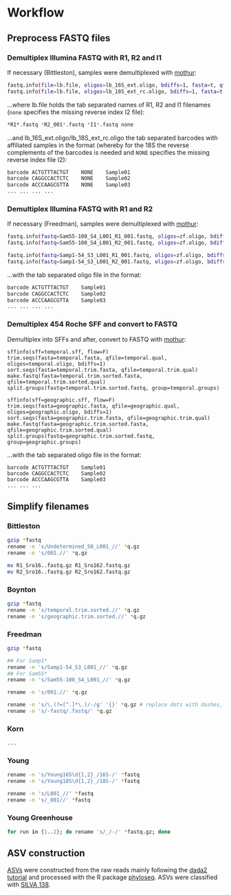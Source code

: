 # Workflow
## Preprocess FASTQ files
### Demultiplex Illumina FASTQ with R1, R2 and I1
If necessary (Bittleston), samples were demultiplexed with [mothur](https://mothur.org/):

```bash
fastq.info(file=lb.file, oligos=lb_16S_ext.oligo, bdiffs=1, fasta=t, qfile=t)
fastq.info(file=lb.file, oligos=lb_18S_ext_rc.oligo, bdiffs=1, fasta=t, qfile=t)
```

...where lb.file holds the tab separated names of R1, R2 and I1 filenames (`none` specifies the missing reverse index I2 file):
```bash
*R1*.fastq *R2_001*.fastq *I1*.fastq none
```

...and lb_16S_ext.oligo/lb_18S_ext_rc.oligo the tab separated barcodes with affiliated samples in the format (whereby for the 18S the reverse complements of the barcodes is needed and `NONE` specifies the missing reverse index file I2):
```bash
barcode	ACTGTTTACTGT	NONE	Sample01
barcode	CAGGCCACTCTC	NONE	Sample02
barcode	ACCCAAGCGTTA	NONE    Sample03
...	...	...	...
```

### Demultiplex Illumina FASTQ with R1 and R2
If necessary (Freedman), samples were demultiplexed with [mothur](https://mothur.org/):

```bash
fastq.info(fastq=Sam55-108_S4_L001_R1_001.fastq, oligos=zf.oligo, bdiffs=1, fasta=f, qfile=f)
fastq.info(fastq=Sam55-108_S4_L001_R2_001.fastq, oligos=zf.oligo, bdiffs=1, fasta=f, qfile=f)

fastq.info(fastq=Samp1-54_S3_L001_R1_001.fastq, oligos=zf.oligo, bdiffs=1, fasta=f, qfile=f)
fastq.info(fastq=Samp1-54_S3_L001_R2_001.fastq, oligos=zf.oligo, bdiffs=1, fasta=f, qfile=f)
```

...with the tab separated oligo file in the format:
```bash
barcode	ACTGTTTACTGT	Sample01
barcode	CAGGCCACTCTC	Sample02
barcode	ACCCAAGCGTTA	Sample03
...	...	...	...
```


### Demultiplex 454 Roche SFF and convert to FASTQ
Demultiplex into SFFs and after, convert to FASTQ with [mothur](https://mothur.org/):
```mothur
sffinfo(sff=temporal.sff, flow=F)
trim.seqs(fasta=temporal.fasta, qfile=temporal.qual, oligos=temporal.oligo, bdiffs=1)
sort.seqs(fasta=temporal.trim.fasta, qfile=temporal.trim.qual)
make.fastq(fasta=temporal.trim.sorted.fasta, qfile=temporal.trim.sorted.qual)
split.groups(fastq=temporal.trim.sorted.fastq, group=temporal.groups)

sffinfo(sff=geographic.sff, flow=F)
trim.seqs(fasta=geographic.fasta, qfile=geographic.qual, oligos=geographic.oligo, bdiffs=1)
sort.seqs(fasta=geographic.trim.fasta, qfile=geographic.trim.qual)
make.fastq(fasta=geographic.trim.sorted.fasta, qfile=geographic.trim.sorted.qual)
split.groups(fastq=geographic.trim.sorted.fastq, group=geographic.groups)
```

...with the tab separated oligo file in the format:
```
barcode	ACTGTTTACTGT	Sample01
barcode	CAGGCCACTCTC	Sample02
barcode	ACCCAAGCGTTA    Sample03
...	...	...
```


## Simplify filenames
### Bittleston
```bash
gzip *fastq
rename -n 's/Undetermined_S0_L001_//' *q.gz
rename -n 's/001.//' *q.gz

mv R1_Sro16..fastq.gz R1_Sro162.fastq.gz
mv R2_Sro16..fastq.gz R2_Sro162.fastq.gz
```

### Boynton
```bash
gzip *fastq
rename -n 's/temporal.trim.sorted.//' *q.gz
rename -n 's/geographic.trim.sorted.//' *q.gz
```

### Freedman
```bash
gzip *fastq

## For Samp1*
rename -n 's/Samp1-54_S3_L001_//' *q.gz
## For Sam55*
rename -n 's/Sam55-108_S4_L001_//' *q.gz

rename -n 's/001.//' *q.gz

rename -n 's/\.(?=[^.]*\.)/-/g' '{}' *q.gz # replace dots with dashes, skip file extension
rename -n 's/-fastq/.fastq/' *q.gz

```

### Korn
```bash
...
```

### Young
```bash
rename -n 's/Young16S\d{1,2}_/16S-/' *fastq
rename -n 's/Young18S\d{1,2}_/18S-/' *fastq

rename -n 's/L001_//' *fastq
rename -n 's/_001//' *fastq
```


### Young Greenhouse
```bash
for run in {1..2}; do rename 's/_/-/' *fastq.gz; done
```

## ASV construction
[ASVs](https://en.wikipedia.org/wiki/Amplicon_sequence_variant) were constructed from the raw reads mainly following the [dada2 tutorial](https://benjjneb.github.io/dada2/tutorial.html) and processed with the R package [phyloseq](https://joey711.github.io/phyloseq/index.html).
ASVs were classified with [SILVA 138](https://www.arb-silva.de/download/arb-files/).
